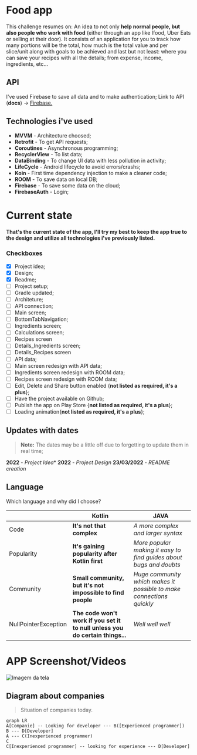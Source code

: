# Food app

This challenge resumes on: An idea to not only **help normal people, but also people who work with food** (either through an app like Ifood, Uber Eats or selling at their door).
It consists of an application for you to track how many portions will be the total, how much is the total value and per slice/unit along with goals to be achieved and last but not least: where you can save your recipes with all the details; from expense, income, ingredients, etc...

## API
I've used Firebase to save all data and to make authentication;
Link to API (**docs**) -> [Firebase.](https://firebase.google.com/docs)



## Technologies i've used

 - **MVVM** - Architecture choosed;
 - **Retrofit** - To get API requests;
 - **Coroutines** - Asynchronous programming;
 - **RecyclerView** - To list data;
 - **DataBinding** - To change UI data with less pollution in activity;
 - **LifeCycle** - Android lifecycle to avoid errors/crashs;
 - **Koin** - First time dependency injection to make a cleaner code;
 - **ROOM** - To save data on local DB;
 - **Firebase** - To save some data on the cloud;
 - **FirebaseAuth** - Login;

# Current state

#### That's the current state of the app, I'll try my best to keep the app true to the design and utilize all technologies i've previously listed.

### Checkboxes

 - [x] Project idea;
 - [x] Design;
 - [x] Readme;
 - [ ]  Project setup;
 - [ ]  Gradle updated;
 - [ ]  Architeture;
 - [ ]  API connection;
 - [ ]  Main screen;
 - [ ]  BottomTabNavigation;
 - [ ]  Ingredients screen;
 - [ ]  Calculations screen;
 - [ ]  Recipes screen
 - [ ]  Details_Ingredients screen;
 - [ ]  Details_Recipes screen
 - [ ]  API data;
 - [ ]  Main screen redesign with API data;
 - [ ]  Ingredients screen redesign with ROOM data;
 - [ ]  Recipes screen redesign with ROOM data;
 - [ ]  Edit, Delete and Share button enabled {**not listed as required, it's a plus**};
 - [ ]  Have the project available on Github;
 - [ ]  Publish the app on Play Store {**not listed as required, it's a plus**};
 - [ ]  Loading animation{**not listed as required, it's a plus**};

## Updates with dates
> **Note:** The dates may be a little off due to forgetting to update them in real time;

**2022** - 	*Project Idea**
**2022** - *Project Design*
**23/03/2022** - *README creation*


## Language

Which language and why did I choose?

|                |Kotlin                          |JAVA                         |
|----------------|-------------------------------|-----------------------------|
|Code			 	  |**It's not that complex**     |*A more complex and larger syntax*|            
|Popularity     	  |**It's gaining popularity after Kotlin first**            |*More popular making it easy to find guides about bugs and doubts*         |
|Community       	  |**Small community, but it's not impossible to find people**|*Huge community which makes it possible to make connections quickly* |
|NullPointerException |**The code won't work if you set it to null unless you do certain things...**|*Well well well* |

# APP Screenshot/Videos

![Imagem da tela](https://github.com/Lsortudo/Movies-App/pasta/pasta/screenshots/screen_home.jpg)

## Diagram about companies


> Situation of companies today.

```mermaid
graph LR
A[Companie] -- Looking for developer --- B([Experienced programmer])
B --- D[Developer]
A --- C(Inexperienced programmer)
C
C[Inexperienced programmer] -- looking for experience --- D[Developer]
```
